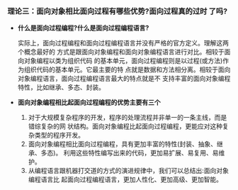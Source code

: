 ### **理论三：面向对象相比面向过程有哪些优势?面向过程真的过时 了吗?**

- **什么是面向过程编程?什么是面向过程编程语言?**

  实际上，面向过程编程和面向过程编程语言并没有严格的官方定义。理解这两个概念最好的 方式是跟面向对象编程和面向对象编程语言进行对比。相较于面向对象编程以类为组织代码 的基本单元，面向过程编程则是以过程(或方法)作为组织代码的基本单元。它最主要的特 点就是数据和方法相分离。相较于面向对象编程语言，面向过程编程语言最大的特点就是不 支持丰富的面向对象编程特性，比如继承、多态、封装。

- **面向对象编程相比起面向过程编程的优势主要有三个**

  1. 对于大规模复杂程序的开发，程序的处理流程并非单一的一条主线，而是错综复杂的网 状结构。面向对象编程比起面向过程编程，更能应对这种复杂类型的程序开发。
  2. 面向对象编程相比面向过程编程，具有更加丰富的特性(封装、抽象、继承、多态)。 利用这些特性编写出来的代码，更加易扩展、易复用、易维护。
  3. 从编程语言跟机器打交道的方式的演进规律中，我们可以总结出:面向对象编程语言比 起面向过程编程语言，更加人性化、更加高级、更加智能。

